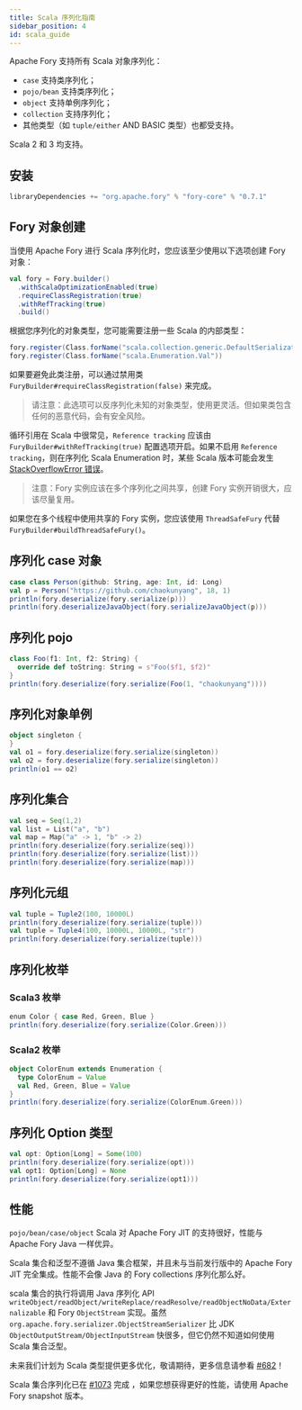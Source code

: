 ```yaml
---
title: Scala 序列化指南
sidebar_position: 4
id: scala_guide
---
```


Apache Fory 支持所有 Scala 对象序列化：

- `case` 支持类序列化；
- `pojo/bean` 支持类序列化；
- `object` 支持单例序列化；
- `collection` 支持序列化；
- 其他类型（如 `tuple/either` AND BASIC 类型）也都受支持。

Scala 2 和 3 均支持。

## 安装

```sbt
libraryDependencies += "org.apache.fory" % "fory-core" % "0.7.1"
```

## Fory 对象创建

当使用 Apache Fory 进行 Scala 序列化时，您应该至少使用以下选项创建 Fory 对象：

```scala
val fory = Fory.builder()
  .withScalaOptimizationEnabled(true)
  .requireClassRegistration(true)
  .withRefTracking(true)
  .build()
```

根据您序列化的对象类型，您可能需要注册一些 Scala 的内部类型：

```scala
fory.register(Class.forName("scala.collection.generic.DefaultSerializationProxy"))
fory.register(Class.forName("scala.Enumeration.Val"))
```

如果要避免此类注册，可以通过禁用类 `FuryBuilder#requireClassRegistration(false)` 来完成。

> 请注意：此选项可以反序列化未知的对象类型，使用更灵活。但如果类包含任何的恶意代码，会有安全风险。

循环引用在 Scala 中很常见，`Reference tracking` 应该由 `FuryBuilder#withRefTracking(true)` 配置选项开启。如果不启用 `Reference tracking`，则在序列化 Scala Enumeration 时，某些 Scala 版本可能会发生 [StackOverflowError 错误](https://github.com/apache/fory/issues/1032)。

> 注意：Fory 实例应该在多个序列化之间共享，创建 Fory 实例开销很大，应该尽量复用。

如果您在多个线程中使用共享的 Fory 实例，您应该使用 `ThreadSafeFury` 代替 `FuryBuilder#buildThreadSafeFury()`。

## 序列化 case 对象

```scala
case class Person(github: String, age: Int, id: Long)
val p = Person("https://github.com/chaokunyang", 18, 1)
println(fory.deserialize(fory.serialize(p)))
println(fory.deserializeJavaObject(fory.serializeJavaObject(p)))
```

## 序列化 pojo

```scala
class Foo(f1: Int, f2: String) {
  override def toString: String = s"Foo($f1, $f2)"
}
println(fory.deserialize(fory.serialize(Foo(1, "chaokunyang"))))
```

## 序列化对象单例

```scala
object singleton {
}
val o1 = fory.deserialize(fory.serialize(singleton))
val o2 = fory.deserialize(fory.serialize(singleton))
println(o1 == o2)
```

## 序列化集合

```scala
val seq = Seq(1,2)
val list = List("a", "b")
val map = Map("a" -> 1, "b" -> 2)
println(fory.deserialize(fory.serialize(seq)))
println(fory.deserialize(fory.serialize(list)))
println(fory.deserialize(fory.serialize(map)))
```

## 序列化元组

```scala
val tuple = Tuple2(100, 10000L)
println(fory.deserialize(fory.serialize(tuple)))
val tuple = Tuple4(100, 10000L, 10000L, "str")
println(fory.deserialize(fory.serialize(tuple)))
```

## 序列化枚举

### Scala3 枚举

```scala
enum Color { case Red, Green, Blue }
println(fory.deserialize(fory.serialize(Color.Green)))
```

### Scala2 枚举

```scala
object ColorEnum extends Enumeration {
  type ColorEnum = Value
  val Red, Green, Blue = Value
}
println(fory.deserialize(fory.serialize(ColorEnum.Green)))
```

## 序列化 Option 类型

```scala
val opt: Option[Long] = Some(100)
println(fory.deserialize(fory.serialize(opt)))
val opt1: Option[Long] = None
println(fory.deserialize(fory.serialize(opt1)))
```

## 性能

 `pojo/bean/case/object` Scala 对 Apache Fory JIT 的支持很好，性能与 Apache Fory Java 一样优异。

Scala 集合和泛型不遵循 Java 集合框架，并且未与当前发行版中的 Apache Fory JIT 完全集成。性能不会像 Java 的 Fory collections 序列化那么好。

scala 集合的执行将调用 Java 序列化 API `writeObject/readObject/writeReplace/readResolve/readObjectNoData/Externalizable` 和 Fory `ObjectStream` 实现。虽然 `org.apache.fory.serializer.ObjectStreamSerializer` 比 JDK `ObjectOutputStream/ObjectInputStream` 快很多，但它仍然不知道如何使用 Scala 集合泛型。

未来我们计划为 Scala 类型提供更多优化，敬请期待，更多信息请参看 [#682](https://github.com/apache/fory/issues/682)！

Scala 集合序列化已在 [#1073](https://github.com/apache/fory/pull/1073) 完成 ，如果您想获得更好的性能，请使用 Apache Fory snapshot 版本。
